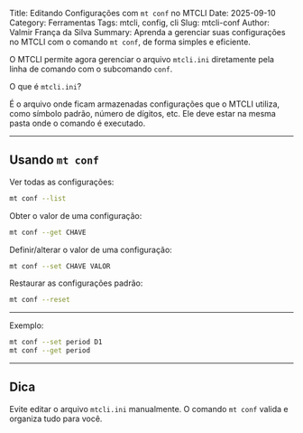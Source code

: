 Title: Editando Configurações com `mt conf` no MTCLI
Date: 2025-09-10
Category: Ferramentas
Tags: mtcli, config, cli
Slug: mtcli-conf
Author: Valmir França da Silva
Summary: Aprenda a gerenciar suas configurações no MTCLI com o comando `mt conf`, de forma simples e eficiente.

O MTCLI permite agora gerenciar o arquivo `mtcli.ini` diretamente pela linha de comando com o subcomando `conf`.
  
O que é `mtcli.ini`?
  
É o arquivo onde ficam armazenadas configurações que o MTCLI utiliza, como símbolo padrão, número de dígitos, etc. Ele deve estar na mesma pasta onde o comando é executado.
  
---
  
## Usando `mt conf`
  
Ver todas as configurações:
  
```bash
mt conf --list
```
  
Obter o valor de uma configuração:
  
```bash
mt conf --get CHAVE
```
  
Definir/alterar o valor de uma configuração:
  
```bash
mt conf --set CHAVE VALOR
```
  
Restaurar as configurações padrão:
  
```bash
mt conf --reset
```
  
---
  
Exemplo:
  
```bash
mt conf --set period D1
mt conf --get period
```
  
---
  
## Dica
  
Evite editar o arquivo `mtcli.ini` manualmente. O comando `mt conf` valida e organiza tudo para você.  
  

